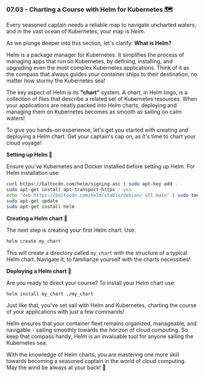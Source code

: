 ### 07.03 - Charting a Course with Helm for Kubernetes 🗺️

Every seasoned captain needs a reliable map to navigate uncharted waters, and in the vast ocean of Kubernetes, your map is *Helm*. 

As we plunge deeper into this section, let's clarify: **What is Helm?**

Helm is a package manager for Kubernetes. It simplifies the process of managing apps that run on Kubernetes, by defining, installing, and upgrading even the most complex Kubernetes applications. Think of it as the compass that always guides your container ships to their destination, no matter how stormy the Kubernetes sea!

The key aspect of Helm is its **"chart"** system. A chart, in Helm lingo, is a collection of files that describe a related set of Kubernetes resources. When your applications are neatly packed into Helm charts, deploying and managing them on Kubernetes becomes as smooth as sailing on calm waters!

To give you hands-on experience, let's get you started with creating and deploying a Helm chart. Get your captain's cap on, as it's time to chart your cloud voyage!

**Setting up Helm 🧰**

Ensure you've Kubernetes and Docker installed before setting up Helm. For Helm installation use:
```bash
curl https://baltocdn.com/helm/signing.asc | sudo apt-key add -
sudo apt-get install apt-transport-https --yes
echo "deb https://baltocdn.com/helm/stable/debian/ all main" | sudo tee /etc/apt/sources.list.d/helm-stable-debian.list
sudo apt-get update
sudo apt-get install helm
```
**Creating a Helm chart 🧭**

The next step is creating your first Helm chart. Use:

```bash
helm create my_chart
```
This will create a directory called `my_chart` with the structure of a typical Helm chart. Navigate it, to familiarize yourself with the charts necessities!

**Deploying a Helm chart 🚀**

Are you ready to direct your course? To install your Helm chart use:

```bash
helm install my_chart ./my_chart
```
Just like that, you've set sail with Helm and Kubernetes, charting the course of your applications with just a few commands!

Helm ensures that your container fleet remains organized, manageable, and navigable - sailing smoothly towards the horizon of cloud computing. So keep that compass handy; Helm is an invaluable tool for anyone sailing the Kubernetes sea.

With the knowledge of Helm charts, you are mastering one more skill towards becoming a seasoned captain in the world of cloud computing. May the wind be always at your back! 🚢